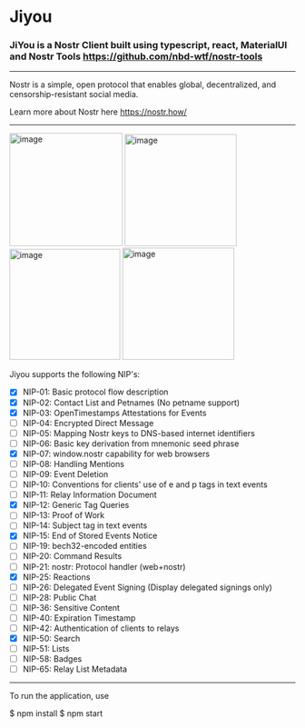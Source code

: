 # Jiyou
### JiYou is a Nostr Client built using typescript, react, MaterialUI and Nostr Tools https://github.com/nbd-wtf/nostr-tools

---

Nostr is a simple, open protocol that enables global, decentralized, and censorship-resistant social media.

Learn more about Nostr here https://nostr.how/

---

<p float="left">
  <img width="199" alt="image" src="https://user-images.githubusercontent.com/91898542/229324010-e2e74431-e208-4072-bda9-c39c3585a5cc.png">
  <img width="197" alt="image" src="https://user-images.githubusercontent.com/91898542/229324019-0bc85942-37ca-4182-95fe-be664ff60710.png">
  <img width="195" alt="image" src="https://user-images.githubusercontent.com/91898542/229324036-c95470b5-9292-4454-b785-7085c9e87e33.png">
  <img width="197" alt="image" src="https://user-images.githubusercontent.com/91898542/229324052-bda99909-664d-47fd-89cf-1b7cf0f4465d.png">
</p>

Jiyou supports the following NIP's:

  - [x] NIP-01: Basic protocol flow description
  - [X] NIP-02: Contact List and Petnames (No petname support)
  - [X] NIP-03: OpenTimestamps Attestations for Events
  - [ ] NIP-04: Encrypted Direct Message
  - [ ] NIP-05: Mapping Nostr keys to DNS-based internet identifiers
  - [ ] NIP-06: Basic key derivation from mnemonic seed phrase
  - [X] NIP-07: window.nostr capability for web browsers
  - [ ] NIP-08: Handling Mentions
  - [ ] NIP-09: Event Deletion
  - [ ] NIP-10: Conventions for clients' use of e and p tags in text events
  - [ ] NIP-11: Relay Information Document
  - [X] NIP-12: Generic Tag Queries
  - [ ] NIP-13: Proof of Work
  - [ ] NIP-14: Subject tag in text events
  - [X] NIP-15: End of Stored Events Notice
  - [ ] NIP-19: bech32-encoded entities
  - [ ] NIP-20: Command Results
  - [ ] NIP-21: nostr: Protocol handler (web+nostr)
  - [X] NIP-25: Reactions
  - [ ] NIP-26: Delegated Event Signing (Display delegated signings only)
  - [ ] NIP-28: Public Chat
  - [ ] NIP-36: Sensitive Content
  - [ ] NIP-40: Expiration Timestamp
  - [ ] NIP-42: Authentication of clients to relays
  - [X] NIP-50: Search
  - [ ] NIP-51: Lists
  - [ ] NIP-58: Badges
  - [ ] NIP-65: Relay List Metadata
  
---
To run the application, use

$ npm install
$ npm start

